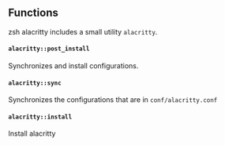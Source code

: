 ## Functions

zsh alacritty includes a small utility `alacritty`.

#### `alacritty::post_install`

Synchronizes and install configurations.

#### `alacritty::sync`

Synchronizes the configurations that are in `conf/alacritty.conf`

#### `alacritty::install`

Install alacritty

